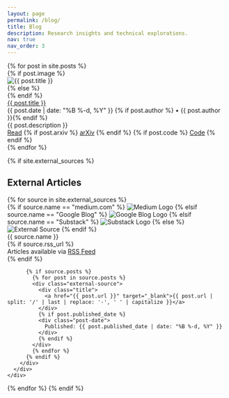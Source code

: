 ```yaml
---
layout: page
permalink: /blog/
title: Blog
description: Research insights and technical explorations.
nav: true
nav_order: 3
---
```


<div class="publications">
  {% for post in site.posts %}
  <div class="publication">
    <div class="row">
      {% if post.image %}
      <div class="col-sm-3">
        <div class="image-container">
          <img src="{{ post.image | relative_url }}" class="img-fluid" alt="{{ post.title }}">
        </div>
      </div>
      <div class="col-sm-9">
      {% else %}
      <div class="col-sm-12">
      {% endif %}
        <div class="title">
          <a href="{{ post.url | relative_url }}">{{ post.title }}</a>
        </div>
        <div class="author">
          {{ post.date | date: "%B %-d, %Y" }}
          {% if post.author %} • {{ post.author }}{% endif %}
        </div>
        <div class="periodical">
          {{ post.description }}
        </div>
        <div class="links">
          <a href="{{ post.url | relative_url }}" class="btn btn-sm z-depth-0" role="button">Read</a>
          {% if post.arxiv %}
          <a href="http://arxiv.org/abs/{{ post.arxiv }}" class="btn btn-sm z-depth-0" role="button">arXiv</a>
          {% endif %}
          {% if post.code %}
          <a href="{{ post.code }}" class="btn btn-sm z-depth-0" role="button">Code</a>
          {% endif %}
        </div>
      </div>
    </div>
  </div>
  {% endfor %}
  
  {% if site.external_sources %}
  <h2 class="mt-4">External Articles</h2>
  {% for source in site.external_sources %}
    <div class="publication">
      <div class="row">
        <div class="col-sm-3">
          <div class="image-container">
            {% if source.name == "medium.com" %}
            <img src="{{ '/assets/img/external/medium-logo.svg' | relative_url }}" class="img-fluid" alt="Medium Logo">
            {% elsif source.name == "Google Blog" %}
            <img src="{{ '/assets/img/external/google-blog-logo.svg' | relative_url }}" class="img-fluid" alt="Google Blog Logo">
            {% elsif source.name == "Substack" %}
            <img src="{{ '/assets/img/external/substack-logo.svg' | relative_url }}" class="img-fluid" alt="Substack Logo">
            {% else %}
            <img src="{{ '/assets/img/external/external-source.svg' | relative_url }}" class="img-fluid" alt="External Source">
            {% endif %}
          </div>
        </div>
        <div class="col-sm-9">
          <div class="source-name">{{ source.name }}</div>
          {% if source.rss_url %}
          <div class="periodical">
            Articles available via <a href="{{ source.rss_url }}" target="_blank">RSS Feed</a>
          </div>
          {% endif %}
          
          {% if source.posts %}
            {% for post in source.posts %}
            <div class="external-source">
              <div class="title">
                <a href="{{ post.url }}" target="_blank">{{ post.url | split: '/' | last | replace: '-', ' ' | capitalize }}</a>
              </div>
              {% if post.published_date %}
              <div class="post-date">
                Published: {{ post.published_date | date: "%B %-d, %Y" }}
              </div>
              {% endif %}
            </div>
            {% endfor %}
          {% endif %}
        </div>
      </div>
    </div>
  {% endfor %}
  {% endif %}
</div>

<script>
  // Check if SVG images are supported, if not fall back to PNG
  document.addEventListener('DOMContentLoaded', function() {
    var testImg = document.createElement('img');
    testImg.setAttribute('src', 'data:image/svg+xml;base64,PHN2ZyB4bWxucz0iaHR0cDovL3d3dy53My5vcmcvMjAwMC9zdmciPjwvc3ZnPg==');
    
    // If SVG not supported, replace with PNG versions
    testImg.onerror = function() {
      var images = document.querySelectorAll('.image-container img[src*=".svg"]');
      images.forEach(function(img) {
        var src = img.getAttribute('src');
        img.setAttribute('src', src.replace('.svg', '.png').replace('/external/', '/external/png/'));
      });
    };
  });
</script>
